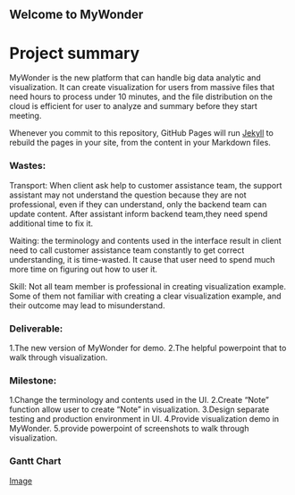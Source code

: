 ## Welcome to MyWonder

# Project summary
MyWonder is the new platform that can handle big data analytic and visualization. It can create visualization for users from massive files that need hours to process under 10 minutes, and the file distribution on the cloud is efficient for user to analyze and summary before they start meeting.

Whenever you commit to this repository, GitHub Pages will run [Jekyll](https://jekyllrb.com/) to rebuild the pages in your site, from the content in your Markdown files.

### Wastes:
Transport: When client ask help to customer assistance team, the support assistant may not understand the question because they are not professional, even if they can understand, only the backend team can update content. After assistant inform backend team,they need spend additional time to fix it.

Waiting: the terminology and contents used in the interface result in client need to call customer assistance team constantly to get correct understanding, it is time-wasted. It cause that user need to spend much more time on figuring out how to user it.

Skill: Not all team member is professional in creating visualization example. Some of them not familiar with creating a clear visualization example, and their outcome may lead to misunderstand.

### Deliverable:
1.The new version of MyWonder for demo.
2.The helpful powerpoint that to walk through visualization.

### Milestone:
1.Change the terminology and contents used in the UI.
2.Create “Note” function allow user to create “Note” in visualization.
3.Design separate testing and production environment in UI.
4.Provide visualization demo in MyWonder.
5.provide powerpoint of screenshots to walk through visualization.

### Gantt Chart
[Image](src)




